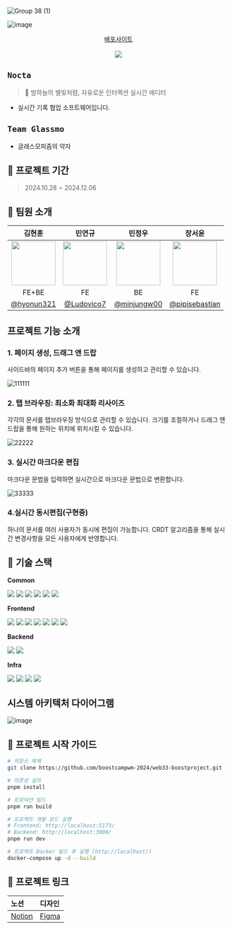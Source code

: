 ![Group 38 (1)](https://github.com/user-attachments/assets/a882c5c5-b205-43cc-9a16-2f5e87dbd6aa)


![image](https://github.com/user-attachments/assets/ce48d2e5-ca40-43e6-8d64-0f874312f065)
<div align="center">
  <a href="http://223.130.159.220/">배포사이트</a>
  <br>
  <br>
  <a href="https://hits.seeyoufarm.com"><img src="https://hits.seeyoufarm.com/api/count/incr/badge.svg?url=https%3A%2F%2Fgithub.com%2Fboostcampwm-2024%2Fweb33-Nocta&count_bg=%2379C83D&title_bg=%23555555&icon=&icon_color=%23E7E7E7&title=hits&edge_flat=false"/></a>

</div>

## `Nocta`

> 🌌 밤하늘의 별빛처럼, 자유로운 인터랙션 실시간 에디터

- 실시간 기록 협업 소프트웨어입니다.

## `Team Glassmo` 

- 글래스모피즘의 약자

## 📅 프로젝트 기간

> 2024.10.28 ~ 2024.12.06

## 🌱 팀원 소개

|                                김현훈                                 |                                민연규                                 |                                 민정우                                 |                                  장서윤                                   |
| :-------------------------------------------------------------------: | :-------------------------------------------------------------------: | :--------------------------------------------------------------------: | :-----------------------------------------------------------------------: |
| <img src="https://github.com/hyonun321.png" width="100" height="100"> | <img src="https://github.com/Ludovico7.png" width="100" height="100"> | <img src="https://github.com/minjungw00.png" width="100" height="100"> | <img src="https://github.com/pipisebastian.png" width="100" height="100"> |
|                                 FE+BE                                 |                                  FE                                   |                                   BE                                   |                                    FE                                     |
|              [@hyonun321](https://github.com/hyonun321)               |              [@Ludovico7](https://github.com/Ludovico7)               |              [@minjungw00](https://github.com/minjungw00)              |            [@pipisebastian](https://github.com/pipisebastian)             |


## 프로젝트 기능 소개
### 1. 페이지 생성, 드래그 앤 드랍

사이드바의 페이지 추가 버튼을 통해 페이지를 생성하고 관리할 수 있습니다.

![111111](https://github.com/user-attachments/assets/7bbbd091-a906-49b1-8043-13240bdf2f5b)

### 2. 탭 브라우징: 최소화 최대화 리사이즈

각각의 문서를 탭브라우징 방식으로 관리할 수 있습니다. 크기를 조절하거나 드래그 앤 드랍을 통해 원하는 위치에 위치시킬 수 있습니다.

![22222](https://github.com/user-attachments/assets/7355a84a-7ff5-44c5-a3d0-24840a468818)

### 3. 실시간 마크다운 편집

마크다운 문법을 입력하면 실시간으로 마크다운 문법으로 변환합니다.

![33333](https://github.com/user-attachments/assets/ffcf7fa5-9436-4e6b-b38f-6fbf9e813cb5)

### 4.실시간 동시편집(구현중)

하나의 문서를 여러 사용자가 동시에 편집이 가능합니다. CRDT 알고리즘을 통해 실시간 변경사항을 모든 사용자에게 반영합니다.


## 🔧 기술 스택

**Common**

<div align="left"> <img src="https://img.shields.io/badge/TypeScript-3178C6?style=flat-square&logo=TypeScript&logoColor=white"/> <img src="https://img.shields.io/badge/Prettier-F7B93E?style=flat-square&logo=Prettier&logoColor=black"/> <img src="https://img.shields.io/badge/ESLint-4B32C3?style=flat-square&logo=ESLint&logoColor=white"/> <img src="https://img.shields.io/badge/Jest-C21325?style=flat-square&logo=Jest&logoColor=white"/> <img src="https://img.shields.io/badge/PNPM-F69220?style=flat-square&logo=PNPM&logoColor=white"/> <img src="https://img.shields.io/badge/Playwright-2EAD33?style=flat-square&logo=Playwright&logoColor=white"/> </div>

**Frontend**

<div align="left"> <img src="https://img.shields.io/badge/React-61DAFB?style=flat-square&logo=React&logoColor=black"/> <img src="https://img.shields.io/badge/React_Query-FF4154?style=flat-square&logo=ReactQuery&logoColor=white"/> <img src="https://img.shields.io/badge/React_Router-CA4245?style=flat-square&logo=ReactRouter&logoColor=white"/> <img src="https://img.shields.io/badge/Zustand-764ABC?style=flat-square&logo=Zustand&logoColor=white"/> <img src="https://img.shields.io/badge/Panda_CSS-06B6D4?style=flat-square&logo=PandaCSS&logoColor=white"/> <img src="https://img.shields.io/badge/Vite-646CFF?style=flat-square&logo=Vite&logoColor=white"/> <img src="https://img.shields.io/badge/Storybook-FF4785?style=flat-square&logo=Storybook&logoColor=white"/> </div>

**Backend**

<div align="left"> <img src="https://img.shields.io/badge/NestJS-E0234E?style=flat-square&logo=NestJS&logoColor=white"/> <img src="https://img.shields.io/badge/MongoDB-47A248?style=flat-square&logo=MongoDB&logoColor=white"/> </div>

**Infra**

<div align="left"> <img src="https://img.shields.io/badge/Docker-2496ED?style=flat-square&logo=Docker&logoColor=white"/> <img src="https://img.shields.io/badge/Nginx-009639?style=flat-square&logo=Nginx&logoColor=white"/> <img src="https://img.shields.io/badge/GitHub_Actions-2088FF?style=flat-square&logo=GitHubActions&logoColor=white"/> <img src="https://img.shields.io/badge/NCloud-03C75A?style=flat-square&logo=Naver&logoColor=white"/> </div>

## 시스템 아키텍처 다이어그램

![image](https://github.com/user-attachments/assets/ab96462b-5f38-4dd9-9c72-984829fa873d)

## 🚀 프로젝트 시작 가이드

```bash
# 저장소 복제
git clone https://github.com/boostcampwm-2024/web33-boostproject.git

# 의존성 설치
pnpm install

# 프로덕션 빌드
pnpm run build

# 프로젝트 개발 모드 실행
# Frontend: http://localhost:5173/
# Backend: http://localhost:3000/
pnpm run dev

# 프로젝트 Docker 빌드 후 실행 (http://localhost/)
docker-compose up -d --build
```

## 🔗 프로젝트 링크

| 노션                                                                                       | 디자인    |
| :----------------------------------------------------------------------------------------- | :-------- |
| [Notion](https://abrupt-feta-9a9.notion.site/web33-12a9ff1b21c38003b600f57baa654626?pvs=4) | [Figma]() |
